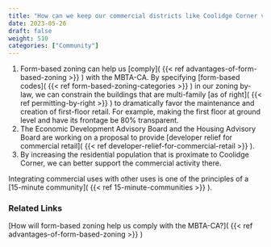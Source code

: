 ```yaml
---
title: "How can we keep our commercial districts like Coolidge Corner viable and still be compliant with the MBTA-CA?"
date: 2023-05-26
draft: false
weight: 510
categories: ["Community"]
---
```

1. Form-based zoning can help us [comply]( {{< ref advantages-of-form-based-zoning >}} )  with the MBTA-CA. By specifying [form-based codes]( {{< ref form-based-zoning-categories >}} ) in our zoning by-law, we can constrain the buildings that are multi-family [as of right]( {{< ref permitting-by-right >}} ) to dramatically favor the maintenance and creation of first-floor retail. For example, making the first floor at ground level and have its frontage be 80% transparent.
2. The Economic Development Advisory Board and the Housing Advisory Board are working on a proposal to provide [developer relief for commercial retail]( {{< ref developer-relief-for-commercial-retail >}} ).
3. By increasing the residential population that is proximate to Coolidge Corner, we can better support the commercial activity there.

Integrating commercial uses with other uses is one of the principles of a [15-minute community]( {{< ref 15-minute-communities >}} ).

### Related Links

[How will form-based zoning help us comply with the MBTA-CA?]( {{< ref advantages-of-form-based-zoning >}} ) 

